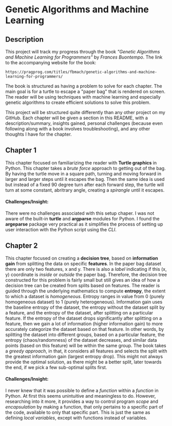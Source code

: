 # Genetic Algorithms and Machine Learning

## Description

This project will track my progress through the book _"Genetic Algorithms and Machine Learning for Programmers"_ by _Frances Buontempo_. The link to the accompanying website for the book:

    https://pragprog.com/titles/fbmach/genetic-algorithms-and-machine-learning-for-programmers/

The book is structured as having a problem to solve for each chapter. The main goal is for a turtle to escape a "paper bag" that is rendered on screen. The reader will be using techniques with machine learning and especially genetic algorithms to create efficient solutions to solve this problem.

This project will be structured quite differently than any other project on my GitHub. Each chapter will be given a section in this README, with a description/summary, insights gained, personal challenges (because even following along with a book involves troubleshooting), and any other thoughts I have for the chapter.

## Chapter 1

This chapter focused on familiarizing the reader with **Turtle graphics** in Python. This chapter takes a _brute force_ approach to getting out of the bag. By having the turtle move in a square path, turning and moving forward in larger and larger steps until it escapes the bag. Then the same idea is used but instead of a fixed 90 degree turn after each forward step, the turtle will turn at some constant, abritrary angle, creating a _spirangle_ until it escapes.

#### Challenges/Insight:

There were no challenges associated with this setup chaper. I was not aware of the built-in **turtle** and **argparse** modules for Python. I found the **argeparse** package very practical as it simplifies the process of setting up user interaction with the Python script using the _CLI_.

## Chapter 2

This chapter focused on creating a **decision tree**, based on **information gain** from splitting the data on specific **features**. In the paper bag dataset there are only two features, x and y. There is also a _label_ indicating if this (x, y) coordinate is _inside_ or _outside_ the paper bag. Therefore, the decision tree constructed for this problem is fairly small but still gives an idea of how a decision tree can be created from splits based on features. The reader is guided through the underlying mathematics to compute **entropy**, the extent to which a dataset is _homogeneous_. Entropy ranges in value from 0 (purely homogeneous dataset) to 1 (purely heterogeneous). Information gain uses the baseline entropy of the dataset, the entropy without the dataset split by a feature, and the entropy of the dataset, after splitting on a particular feature. If the entropy of the dataset drops significantly after splitting on a feature, then we gain a lot of information (higher information gain) to more accurately categorize the dataset based on that feature. In other words, by splitting the dataset into different groups, based on a particular feature, the entropy (chaos/randomness) of the dataset decreases, and similar data points (based on this feature) will be within the same group. The book takes a _greedy approach_, in that, it considers all features and selects the split with the greatest information gain (largest entropy drop). This might not always provide the optimal solution, as there might be a better split, later towards the end, if we pick a few sub-optimal splits first.

#### Challenges/Insight:

I never knew that it was possible to define a _function_ within a _function_ in Python. At first this seems unintuitive and meaningless to do. However, researching into it more, it provides a way to control program _scope_ and _encapsulation_ by making a function, that only pertains to a specific part of the code, available to only that specific part. This is just the same as defining _local variables_, except with functions instead of variables.
